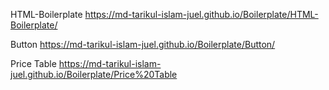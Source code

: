 HTML-Boilerplate
https://md-tarikul-islam-juel.github.io/Boilerplate/HTML-Boilerplate/

Button
https://md-tarikul-islam-juel.github.io/Boilerplate/Button/

Price Table
https://md-tarikul-islam-juel.github.io/Boilerplate/Price%20Table
